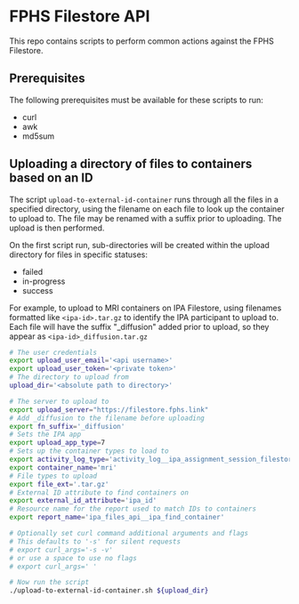 # FPHS Filestore API

This repo contains scripts to perform common actions against the FPHS Filestore.

## Prerequisites

The following prerequisites must be available for these scripts to run:

- curl
- awk
- md5sum

## Uploading a directory of files to containers based on an ID

The script `upload-to-external-id-container` runs through all the files in a specified directory, using the filename on each file to look up the container to upload to. The file may be renamed with a suffix prior to uploading. The upload is then performed.

On the first script run, sub-directories will be created within the upload directory for files in specific statuses:

- failed
- in-progress
- success

For example, to upload to MRI containers on IPA Filestore, using filenames formatted like `<ipa-id>.tar.gz` to identify the IPA participant to upload to.
Each file will have the suffix "_diffusion" added prior to upload, so they appear as `<ipa-id>_diffusion.tar.gz`

```bash
# The user credentials
export upload_user_email='<api username>'
export upload_user_token='<private token>'
# The directory to upload from
upload_dir='<absolute path to directory>'

# The server to upload to
export upload_server="https://filestore.fphs.link"
# Add _diffusion to the filename before uploading
export fn_suffix='_diffusion'
# Sets the IPA app
export upload_app_type=7
# Sets up the container types to load to
export activity_log_type='activity_log__ipa_assignment_session_filestore'
export container_name='mri'
# File types to upload
export file_ext='.tar.gz'
# External ID attribute to find containers on
export external_id_attribute='ipa_id'
# Resource name for the report used to match IDs to containers
export report_name='ipa_files_api__ipa_find_container'

# Optionally set curl command additional arguments and flags
# This defaults to '-s' for silent requests
# export curl_args='-s -v'
# or use a space to use no flags
# export curl_args=' '

# Now run the script
./upload-to-external-id-container.sh ${upload_dir}
```
